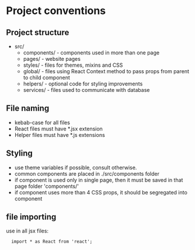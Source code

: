 # Project conventions

## Project structure
  * src/
    * components/ - components used in more than one page
    * pages/ - website pages
    * styles/ - files for themes, mixins and CSS
    * global/ - files using React Context method to pass props from parent to child component
    * helpers/ - optional code for styling improvements
    * services/ - files used to communicate with database

## File naming
  * kebab-case for all files
  * React files must have *.jsx extension
  * Helper files must have *.js extensions

## Styling
  * use theme variables if possible, consult otherwise.
  * common components are placed in ./src/components folder
  * if component is used only in single page, then it must be saved in that page folder 'components/'
  * if component uses more than 4 CSS props, it should be segregated into component

## file importing
  use in all jsx files:
```
  import * as React from 'react';
```
